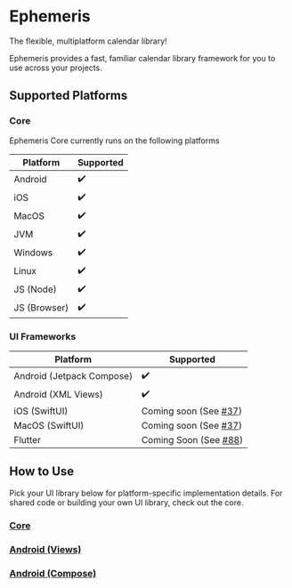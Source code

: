 # Ephemeris

The flexible, multiplatform calendar library!

Ephemeris provides a fast, familiar calendar library framework for you to use across your projects.

## Supported Platforms

### Core

Ephemeris Core currently runs on the following platforms

| Platform | Supported |
| -- | -- |
| Android | ✔️ |
| iOS | ✔️ |
| MacOS | ✔️ |
| JVM | ✔️ |
| Windows | ✔️ |
| Linux | ✔️ |
| JS (Node) | ✔️ |
| JS (Browser) | ✔️ |

### UI Frameworks

| Platform | Supported |
| -- | -- |
| Android (Jetpack Compose) | ✔️ |
| Android (XML Views) | ✔️ |
| iOS (SwiftUI) | Coming soon (See [#37](https://github.com/boswelja/Ephemeris/issues/37)) |
| MacOS (SwiftUI) | Coming soon (See [#37](https://github.com/boswelja/Ephemeris/issues/37)) |
| Flutter | Coming Soon (See [#88](https://github.com/boswelja/Ephemeris/issues/88)) |



## How to Use

Pick your UI library below for platform-specific implementation details. For shared code or building your own UI library, check out the core.

### [Core](https://github.com/boswelja/Ephemeris/tree/main/core/README.md)

### [Android (Views)](https://github.com/boswelja/Ephemeris/tree/main/android/views/README.md)

### [Android (Compose)](https://github.com/boswelja/Ephemeris/tree/main/android/compose/README.md)
